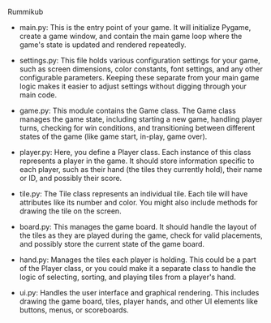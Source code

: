Rummikub


- main.py: 
This is the entry point of your game. It will initialize Pygame, create a game window, and contain the main game loop where the game's state is updated and rendered repeatedly.

- settings.py: 
This file holds various configuration settings for your game, such as screen dimensions, color constants, font settings, and any other configurable parameters. Keeping these separate from your main game logic makes it easier to adjust settings without digging through your main code.

- game.py: This module contains the Game class. The Game class manages the game state, including starting a new game, handling player turns, checking for win conditions, and transitioning between different states of the game (like game start, in-play, game over).

- player.py: Here, you define a Player class. Each instance of this class represents a player in the game. It should store information specific to each player, such as their hand (the tiles they currently hold), their name or ID, and possibly their score.

- tile.py: The Tile class represents an individual tile. Each tile will have attributes like its number and color. You might also include methods for drawing the tile on the screen.

- board.py: This manages the game board. It should handle the layout of the tiles as they are played during the game, check for valid placements, and possibly store the current state of the game board.

- hand.py: Manages the tiles each player is holding. This could be a part of the Player class, or you could make it a separate class to handle the logic of selecting, sorting, and playing tiles from a player's hand.

- ui.py: Handles the user interface and graphical rendering. This includes drawing the game board, tiles, player hands, and other UI elements like buttons, menus, or scoreboards.